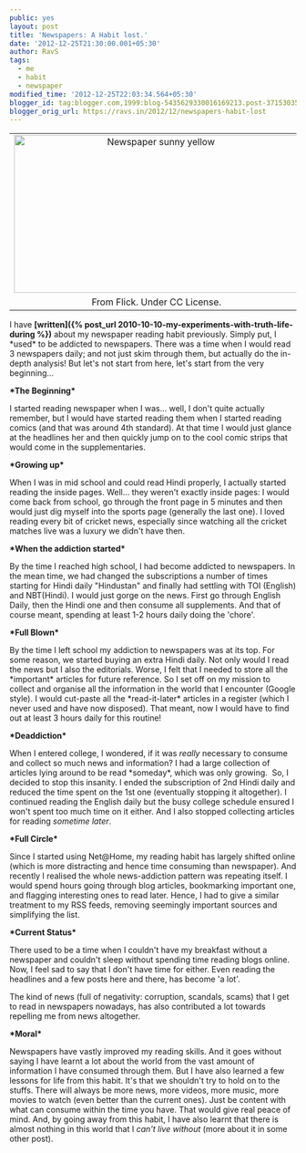 ```yaml
---
public: yes
layout: post
title: 'Newspapers: A Habit lost.'
date: '2012-12-25T21:30:00.001+05:30'
author: RavS
tags:
  - me
  - habit
  - newspaper
modified_time: '2012-12-25T22:03:34.564+05:30'
blogger_id: tag:blogger.com,1999:blog-5435629330016169213.post-3715303503359538882
blogger_orig_url: https://ravs.in/2012/12/newspapers-habit-lost
---
```


<table align="center" cellpadding="0" cellspacing="0" class="tr-caption-container" style="margin-left: auto; margin-right: auto; text-align: center;"><tbody><tr><td style="text-align: center;"><a href="http://www.flickr.com/photos/62693815@N03/6280553392/" style="margin-left: auto; margin-right: auto;" title="Newspaper sunny yellow by NS Newsflash, on Flickr"><img alt="Newspaper sunny yellow" height="277" src="https://farm7.staticflickr.com/6220/6280553392_c25c67ca80.jpg" width="500"></a></td></tr><tr><td class="tr-caption" style="text-align: center;">From Flick. Under CC License.</td></tr></tbody></table>

I have **[written]({% post_url 2010-10-10-my-experiments-with-truth-life-during %})** about my newspaper reading habit previously. Simply put, I \*used\* to be addicted to newspapers. There was a time when I would read 3 newspapers daily; and not just skim through them, but actually do the in-depth analysis! But let's not start from here, let's start from the very beginning...

**\*The Beginning\***

I started reading newspaper when I was... well, I don't quite actually remember, but I would have started reading them when I started reading comics (and that was around 4th standard). At that time I would just glance at the headlines her and then quickly jump on to the cool comic strips that would come in the supplementaries.

**\*Growing up\***

When I was in mid school and could read Hindi properly, I actually started reading the inside pages. Well... they weren't exactly inside pages: I would come back from school, go through the front page in 5 minutes and then would just dig myself into the sports page (generally the last one). I loved reading every bit of cricket news, especially since watching all the cricket matches live was a luxury we didn't have then.

**\*When the addiction started\***

By the time I reached high school, I had become addicted to newspapers. In the mean time, we had changed the subscriptions a number of times starting for Hindi daily "Hindustan" and finally had settling with TOI (English) and NBT(Hindi). I would just gorge on the news. First go through English Daily, then the Hindi one and then consume all supplements. And that of course meant, spending at least 1-2 hours daily doing the 'chore'.

**\*Full Blown\***

By the time I left school my addiction to newspapers was at its top. For some reason, we started buying an extra Hindi daily. Not only would I read the news but I also the editorials. Worse, I felt that I needed to store all the \*important\* articles for future reference. So I set off on my mission to collect and organise all the information in the world that I encounter (Google style). I would cut-paste all the \*read-it-later\* articles in a register (which I never used and have now disposed). That meant, now I would have to find out at least 3 hours daily for this routine!

**\*Deaddiction\***

When I entered college, I wondered, if it was _really_ necessary to consume and collect so much news and information? I had a large collection of articles lying around to be read \*someday\*, which was only growing.  So, I decided to stop this insanity. I ended the subscription of 2nd Hindi daily and reduced the time spent on the 1st one (eventually stopping it altogether). I continued reading the English daily but the busy college schedule ensured I won't spent too much time on it either. And I also stopped collecting articles for reading _sometime later_.

**\*Full Circle\***

Since I started using Net@Home, my reading habit has largely shifted online (which is more distracting and hence time consuming than newspaper). And recently I realised the whole news-addiction pattern was repeating itself. I would spend hours going through blog articles, bookmarking important one, and flagging interesting ones to read later. Hence, I had to give a similar treatment to my RSS feeds, removing seemingly important sources and simplifying the list.

**\*Current Status\***

There used to be a time when I couldn't have my breakfast without a newspaper and couldn't sleep without spending time reading blogs online. Now, I feel sad to say that I don't have time for either. Even reading the headlines and a few posts here and there, has become 'a lot'.

The kind of news (full of negativity: corruption, scandals, scams) that I get to read in newspapers nowadays, has also contributed a lot towards repelling me from news altogether.

**\*Moral\***

Newspapers have vastly improved my reading skills. And it goes without saying I have learnt a lot about the world from the vast amount of information I have consumed through them. But I have also learned a few lessons for life from this habit. It's that we shouldn't try to hold on to the stuffs. There will always be more news, more videos, more music, more movies to watch (even better than the current ones). Just be content with what can consume within the time you have. That would give real peace of mind.
And, by going away from this habit, I have also learnt that there is almost nothing in this world that I _can't live without_ (more about it in some other post).
